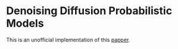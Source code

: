 # Denoising Diffusion Probabilistic Models

This is an unofficial implementation of this [papper](https://arxiv.org/pdf/2006.11239.pdf).
